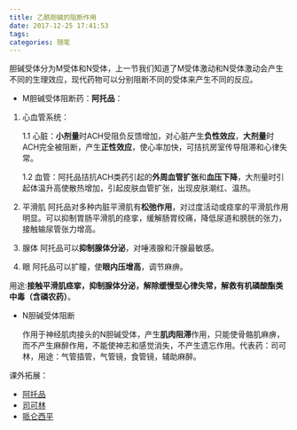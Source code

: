 ```yaml
---
title: 乙酰胆碱的阻断作用
date: 2017-12-25 17:41:53
tags:
categories: 随笔
---
```

胆碱受体分为M受体和N受体，上一节我们知道了M受体激动和N受体激动会产生不同的生理效应，现代药物可以分别阻断不同的受体来产生不同的反应。

* M胆碱受体阻断药：**阿托品**：

1. 心血管系统：

    1.1 心脏：**小剂量**时ACH受阻负反馈增加，对心脏产生**负性效应**，**大剂量**时ACH完全被阻断，产生**正性效应**，使心率加快，可拮抗房室传导阻滞和心律失常。

    1.2 血管：阿托品拮抗ACH类药引起的**外周血管扩张**和**血压下降**，大剂量时引起体温升高使散热增加，引起皮肤血管扩张，出现皮肤潮红、温热。

2. 平滑肌
  阿托品对多种内脏平滑肌有**松弛作用**，对过度活动或痉挛的平滑肌作用明显。可以抑制胃肠平滑肌的痉挛，缓解肠胃绞痛，降低尿道和膀胱的张力，接触输尿管张力增高。
<!---more--->
3. 腺体
  阿托品可以**抑制腺体分泌**，对唾液腺和汗腺最敏感。

4. 眼
  阿托品可以扩瞳，使**眼内压增高**，调节麻痹。

  用途:**接触平滑肌痉挛，抑制腺体分泌，解除缓慢型心律失常，解救有机磷酸酯类中毒（含磷农药）**。

* N胆碱受体阻断

    作用于神经肌肉接头的N胆碱受体，产生**肌肉阻滞**作用，只能使骨骼肌麻痹，而不产生麻醉作用，不能使神志和感觉消失，不产生遗忘作用。代表药：司可林，用途：气管插管，气管镜，食管镜，辅助麻醉。

课外拓展：

* [阿托品](https://baike.baidu.com/item/%E9%98%BF%E6%89%98%E5%93%81)
* [司可林](https://baike.baidu.com/item/%E5%8F%B8%E5%8F%AF%E6%9E%97)
* [哌仑西平](https://baike.baidu.com/item/%E5%93%8C%E4%BB%91%E8%A5%BF%E5%B9%B3)